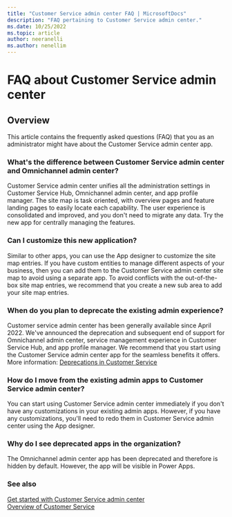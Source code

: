 ```yaml
---
title: "Customer Service admin center FAQ | MicrosoftDocs"
description: "FAQ pertaining to Customer Service admin center."
ms.date: 10/25/2022
ms.topic: article
author: neeranelli
ms.author: nenellim
---
```


# FAQ about Customer Service admin center

## Overview

This article contains the frequently asked questions (FAQ) that you as an administrator might have about the Customer Service admin center app.

### What's the difference between Customer Service admin center and Omnichannel admin center?

Customer Service admin center unifies all the administration settings in Customer Service Hub, Omnichannel admin center, and app profile manager. The site map is task oriented, with overview pages and feature landing pages to easily locate each capability. The user experience is consolidated and improved, and you don't need to migrate any data. Try the new app for centrally managing the features.

### Can I customize this new application?

Similar to other apps, you can use the App designer to  customize the site map entries. If you have custom entities to manage different aspects of your business, then you can add them to the Customer Service admin center site map to avoid using a separate app. To avoid conflicts with the out-of-the-box site map entries, we recommend that you create a new sub area to add your site map entries.

### When do you plan to deprecate the existing admin experience?

Customer service admin center has been generally available since April 2022. We've announced the deprecation and subsequent end of support for Omnichannel admin center, service management experience in Customer Service Hub, and app profile manager. We recommend that you start using the Customer Service admin center app for the seamless benefits it offers. More information: [Deprecations in Customer Service](../implement/deprecations-customer-service.md#some-admin-apps-are-deprecated)

### How do I move from the existing admin apps to Customer Service admin center?

You can start using Customer Service admin center immediately if you don't have any customizations in your existing admin apps. However, if you have any customizations, you'll need to redo them in Customer Service admin center using the App designer.

### Why do I see deprecated apps in the organization?

The Omnichannel admin center app has been deprecated and therefore is hidden by default. However, the app will be visible in Power Apps.

### See also

[Get started with Customer Service admin center](../implement/cs-admin-center.md)  
[Overview of Customer Service](overview.md)  
